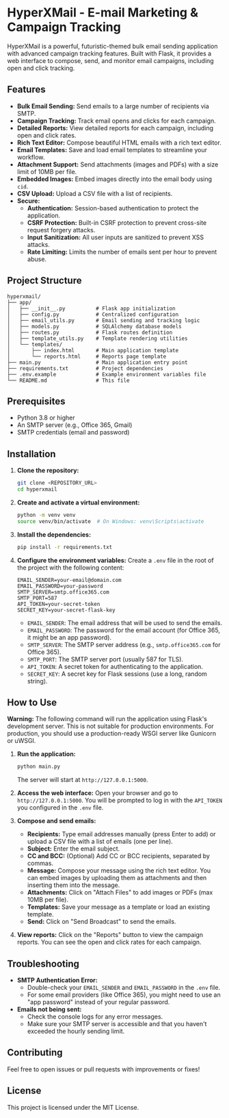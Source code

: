 # HyperXMail - E-mail Marketing & Campaign Tracking

HyperXMail is a powerful, futuristic-themed bulk email sending application with advanced campaign tracking features. Built with Flask, it provides a web interface to compose, send, and monitor email campaigns, including open and click tracking.

## Features

- **Bulk Email Sending:** Send emails to a large number of recipients via SMTP.
- **Campaign Tracking:** Track email opens and clicks for each campaign.
- **Detailed Reports:** View detailed reports for each campaign, including open and click rates.
- **Rich Text Editor:** Compose beautiful HTML emails with a rich text editor.
- **Email Templates:** Save and load email templates to streamline your workflow.
- **Attachment Support:** Send attachments (images and PDFs) with a size limit of 10MB per file.
- **Embedded Images:** Embed images directly into the email body using `cid`.
- **CSV Upload:** Upload a CSV file with a list of recipients.
- **Secure:**
    - **Authentication:** Session-based authentication to protect the application.
    - **CSRF Protection:** Built-in CSRF protection to prevent cross-site request forgery attacks.
    - **Input Sanitization:** All user inputs are sanitized to prevent XSS attacks.
    - **Rate Limiting:** Limits the number of emails sent per hour to prevent abuse.

## Project Structure

```
hyperxmail/
├── app/
│   ├── __init__.py          # Flask app initialization
│   ├── config.py            # Centralized configuration
│   ├── email_utils.py       # Email sending and tracking logic
│   ├── models.py            # SQLAlchemy database models
│   ├── routes.py            # Flask routes definition
│   ├── template_utils.py    # Template rendering utilities
│   └── templates/
│       ├── index.html       # Main application template
│       └── reports.html     # Reports page template
├── main.py                  # Main application entry point
├── requirements.txt         # Project dependencies
├── .env.example             # Example environment variables file
└── README.md                # This file
```

## Prerequisites

- Python 3.8 or higher
- An SMTP server (e.g., Office 365, Gmail)
- SMTP credentials (email and password)

## Installation

1.  **Clone the repository:**
    ```bash
    git clone <REPOSITORY_URL>
    cd hyperxmail
    ```

2.  **Create and activate a virtual environment:**
    ```bash
    python -m venv venv
    source venv/bin/activate  # On Windows: venv\Scripts\activate
    ```

3.  **Install the dependencies:**
    ```bash
    pip install -r requirements.txt
    ```

4.  **Configure the environment variables:**
    Create a `.env` file in the root of the project with the following content:
    ```
    EMAIL_SENDER=your-email@domain.com
    EMAIL_PASSWORD=your-password
    SMTP_SERVER=smtp.office365.com
    SMTP_PORT=587
    API_TOKEN=your-secret-token
    SECRET_KEY=your-secret-flask-key
    ```
    - `EMAIL_SENDER`: The email address that will be used to send the emails.
    - `EMAIL_PASSWORD`: The password for the email account (for Office 365, it might be an app password).
    - `SMTP_SERVER`: The SMTP server address (e.g., `smtp.office365.com` for Office 365).
    - `SMTP_PORT`: The SMTP server port (usually 587 for TLS).
    - `API_TOKEN`: A secret token for authenticating to the application.
    - `SECRET_KEY`: A secret key for Flask sessions (use a long, random string).

## How to Use

**Warning:** The following command will run the application using Flask's development server. This is not suitable for production environments. For production, you should use a production-ready WSGI server like Gunicorn or uWSGI.

1.  **Run the application:**
    ```bash
    python main.py
    ```
    The server will start at `http://127.0.0.1:5000`.

2.  **Access the web interface:**
    Open your browser and go to `http://127.0.0.1:5000`. You will be prompted to log in with the `API_TOKEN` you configured in the `.env` file.

3.  **Compose and send emails:**
    - **Recipients:** Type email addresses manually (press Enter to add) or upload a CSV file with a list of emails (one per line).
    - **Subject:** Enter the email subject.
    - **CC and BCC:** (Optional) Add CC or BCC recipients, separated by commas.
    - **Message:** Compose your message using the rich text editor. You can embed images by uploading them as attachments and then inserting them into the message.
    - **Attachments:** Click on "Attach Files" to add images or PDFs (max 10MB per file).
    - **Templates:** Save your message as a template or load an existing template.
    - **Send:** Click on "Send Broadcast" to send the emails.

4.  **View reports:**
    Click on the "Reports" button to view the campaign reports. You can see the open and click rates for each campaign.

## Troubleshooting

-   **SMTP Authentication Error:**
    -   Double-check your `EMAIL_SENDER` and `EMAIL_PASSWORD` in the `.env` file.
    -   For some email providers (like Office 365), you might need to use an "app password" instead of your regular password.
-   **Emails not being sent:**
    -   Check the console logs for any error messages.
    -   Make sure your SMTP server is accessible and that you haven't exceeded the hourly sending limit.

## Contributing

Feel free to open issues or pull requests with improvements or fixes!

## License

This project is licensed under the MIT License.
